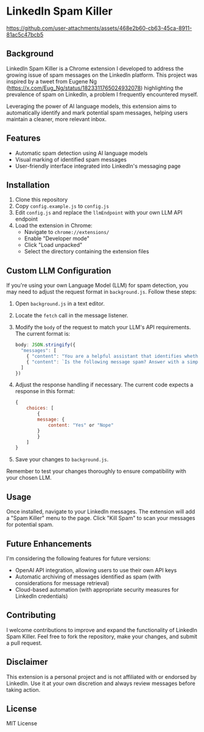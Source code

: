 # LinkedIn Spam Killer
https://github.com/user-attachments/assets/468e2b60-cb63-45ca-8911-81ac5c47bcb5

## Background

LinkedIn Spam Killer is a Chrome extension I developed to address the growing issue of spam messages on the LinkedIn platform. This project was inspired by a tweet from Eugene Ng (https://x.com/Eug_Ng/status/1823311765024932078) highlighting the prevalence of spam on LinkedIn, a problem I frequently encountered myself.

Leveraging the power of AI language models, this extension aims to automatically identify and mark potential spam messages, helping users maintain a cleaner, more relevant inbox.

## Features

- Automatic spam detection using AI language models
- Visual marking of identified spam messages
- User-friendly interface integrated into LinkedIn's messaging page

## Installation

1. Clone this repository
2. Copy `config.example.js` to `config.js`
3. Edit `config.js` and replace the `llmEndpoint` with your own LLM API endpoint
4. Load the extension in Chrome:
   - Navigate to `chrome://extensions/`
   - Enable "Developer mode"
   - Click "Load unpacked"
   - Select the directory containing the extension files

## Custom LLM Configuration

If you're using your own Language Model (LLM) for spam detection, you may need to adjust the request format in `background.js`. Follow these steps:

1. Open `background.js` in a text editor.

2. Locate the `fetch` call in the message listener.

3. Modify the `body` of the request to match your LLM's API requirements. The current format is:

   ```javascript
   body: JSON.stringify({
     "messages": [
       { "content": "You are a helpful assistant that identifies whether messages are spam or not.", "role": "system" },
       { "content": `Is the following message spam? Answer with a simple 'Yes' or 'Nope': ${request.text}`, "role": "user" }
     ]
   })

4. Adjust the response handling if necessary. The current code expects a response in this format:

    ```javascript
    {
        choices: [
            {
            message: {
                content: "Yes" or "Nope"
            }
            }
        ]
    }

5. Save your changes to `background.js`.

Remember to test your changes thoroughly to ensure compatibility with your chosen LLM.

## Usage
Once installed, navigate to your LinkedIn messages. The extension will add a "Spam Killer" menu to the page. Click "Kill Spam" to scan your messages for potential spam.

## Future Enhancements
I'm considering the following features for future versions:
- OpenAI API integration, allowing users to use their own API keys
- Automatic archiving of messages identified as spam (with considerations for message retrieval)
- Cloud-based automation (with appropriate security measures for LinkedIn credentials)

## Contributing
I welcome contributions to improve and expand the functionality of LinkedIn Spam Killer. Feel free to fork the repository, make your changes, and submit a pull request.

## Disclaimer
This extension is a personal project and is not affiliated with or endorsed by LinkedIn. Use it at your own discretion and always review messages before taking action.

## License
MIT License
